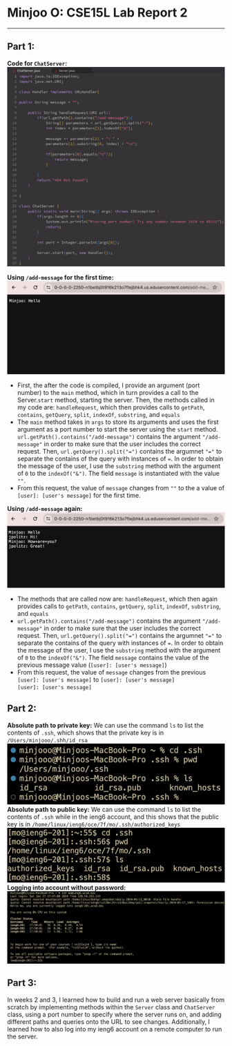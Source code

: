 # Minjoo O: CSE15L Lab Report 2
---
## Part 1:
**Code for `ChatServer`:** \
![chatserver-code](chatserver-code.png)

**Using `/add-message` for the first time:** \
![add-message-once](add-message-once.png)
* First, the after the code is compiled, I provide an argument (port number) to the `main` method, which in turn provides a call to the Server.`start` method, starting the server. Then, the methods called in my code are: `handleRequest`, which then provides calls to `getPath`, `contains`, `getQuery`, `split`, `indexOf`, `substring`, and `equals`
* The `main` method takes in `args` to store its arguments and uses the first argument as a port number to start the server using the `start` method. `url.getPath().contains("/add-message")` contains the argument `"/add-message"` in order to make sure that the user includes the correct request. Then, `url.getQuery().split("=")` contains the argumnet `"="` to separate the contains of the query with instances of `=`. In order to obtain the message of the user, I use the `substring` method with the argument of `0` to the `indexOf("&")`. The field `message` is instantiated with the value `""`.
* From this request, the value of `message` changes from `""` to the a value of `[user]: [user's message]` for the first time. 
  
**Using `/add-message` again:** \
![add-message-again](add-message-again.png)
* The methods that are called now are: `handleRequest`, which then again provides calls to `getPath`, `contains`, `getQuery`, `split`, `indexOf`, `substring`, and `equals`
* `url.getPath().contains("/add-message")` contains the argument `"/add-message"` in order to make sure that the user includes the correct request. Then, `url.getQuery().split("=")` contains the argumnet `"="` to separate the contains of the query with instances of `=`. In order to obtain the message of the user, I use the `substring` method with the argument of `0` to the `indexOf("&")`. The field `message` contains the value of the previous message value (`[user]: [user's message]`)
* From this request, the value of `message` changes from the previous `[user]: [user's message]` to `[user]: [user's message]`\
`[user]: [user's message]`

## Part 2:
**Absolute path to private key:**
We can use the command `ls` to list the contents of `.ssh`, which shows that the private key is in `/Users/minjooo/.shh/id_rsa`
![ls-private-key](ls-private-key.png)
**Absolute path to public key:**
We can use the command `ls` to list the contents of `.ssh` while in the ieng6 account, and this shows that the public key is in
`/home/linux/ieng6/oce/7f/mo/.ssh/authorized_keys`
![ls-public-key](ls-public-key.png)
**Logging into account without password:**
![log-without-pass](log-without-pass.png)

## Part 3:
In weeks 2 and 3, I learned how to build and run a web server basically from scratch by implementing methods within the `Server` class and `ChatServer` class, using a port number to specify where the server runs on, and adding different paths and queries onto the URL to see changes. Additionally, I learned how to also log into my ieng6 account on a remote computer to run the server.



